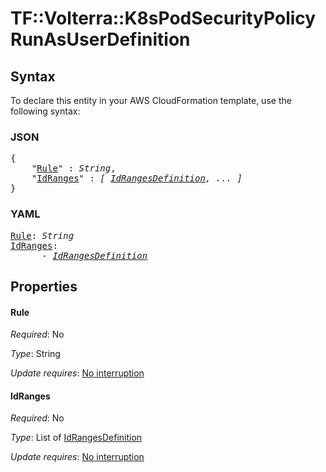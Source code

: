 # TF::Volterra::K8sPodSecurityPolicy RunAsUserDefinition

## Syntax

To declare this entity in your AWS CloudFormation template, use the following syntax:

### JSON

<pre>
{
    "<a href="#rule" title="Rule">Rule</a>" : <i>String</i>,
    "<a href="#idranges" title="IdRanges">IdRanges</a>" : <i>[ <a href="idrangesdefinition.md">IdRangesDefinition</a>, ... ]</i>
}
</pre>

### YAML

<pre>
<a href="#rule" title="Rule">Rule</a>: <i>String</i>
<a href="#idranges" title="IdRanges">IdRanges</a>: <i>
      - <a href="idrangesdefinition.md">IdRangesDefinition</a></i>
</pre>

## Properties

#### Rule

_Required_: No

_Type_: String

_Update requires_: [No interruption](https://docs.aws.amazon.com/AWSCloudFormation/latest/UserGuide/using-cfn-updating-stacks-update-behaviors.html#update-no-interrupt)

#### IdRanges

_Required_: No

_Type_: List of <a href="idrangesdefinition.md">IdRangesDefinition</a>

_Update requires_: [No interruption](https://docs.aws.amazon.com/AWSCloudFormation/latest/UserGuide/using-cfn-updating-stacks-update-behaviors.html#update-no-interrupt)

